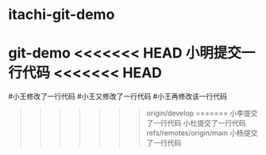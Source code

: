 # itachi-git-demo
git-demo
<<<<<<< HEAD
小明提交一行代码
<<<<<<< HEAD
=======
#小王修改了一行代码
#小王又修改了一行代码
#小王再修改该一行代码
>>>>>>> origin/develop
=======
小李提交了一行代码
小杜提交了一行代码
>>>>>>> refs/remotes/origin/main
小杨提交了一行代码
